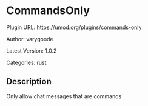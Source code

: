 # CommandsOnly

Plugin URL: https://umod.org/plugins/commands-only

Author: varygoode

Latest Version: 1.0.2

Categories: rust

## Description

Only allow chat messages that are commands
